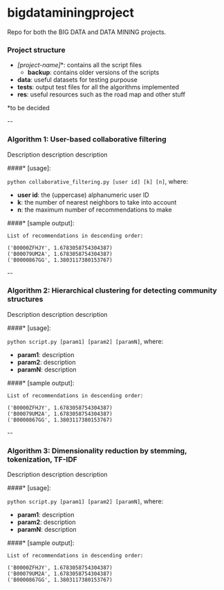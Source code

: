 # bigdataminingproject
Repo for both the BIG DATA and DATA MINING projects.

### Project structure

- **[project-name*]**: contains all the script files
  - **backup**: contains older versions of the scripts
- **data**: useful datasets for testing purpouse
- **tests**: output test files for all the algorithms implemented
- **res**: useful resources such as the road map and other stuff

*to be decided

--

### Algorithm 1: User-based collaborative filtering

Description description description

####* [usage]:

```python collaborative_filtering.py [user id] [k] [n]```, where:

* **user id**: the (uppercase) alphanumeric user ID
* **k**: the number of nearest neighbors to take into account
* **n**: the maximum number of recommendations to make

####* [sample output]:

```
List of recommendations in descending order:

('B0000ZFHJY', 1.6783058754304387)
('B00079UM2A', 1.6783058754304387)
('B0000867GG', 1.3803117380153767)
```

--

### Algorithm 2: Hierarchical clustering for detecting community structures

Description description description

####* [usage]:

```python script.py [param1] [param2] [paramN]```, where:

* **param1**: description
* **param2**: description
* **paramN**: description

####* [sample output]:

```
List of recommendations in descending order:

('B0000ZFHJY', 1.6783058754304387)
('B00079UM2A', 1.6783058754304387)
('B0000867GG', 1.3803117380153767)
```

--

### Algorithm 3: Dimensionality reduction by stemming, tokenization, TF-IDF

Description description description

####* [usage]:

```python script.py [param1] [param2] [paramN]```, where:

* **param1**: description
* **param2**: description
* **paramN**: description

####* [sample output]:

```
List of recommendations in descending order:

('B0000ZFHJY', 1.6783058754304387)
('B00079UM2A', 1.6783058754304387)
('B0000867GG', 1.3803117380153767)
```

